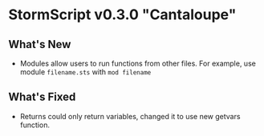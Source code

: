 # StormScript v0.3.0 "Cantaloupe"

## What's New
* Modules allow users to run functions from other files. For example, use module `filename.sts` with `mod filename`

## What's Fixed
* Returns could only return variables, changed it to use new getvars function.